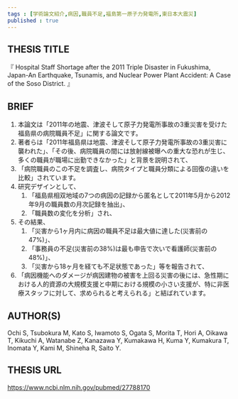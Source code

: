 ```yaml
---
tags : [学術論文紹介,病因,職員不足,福島第一原子力発電所,東日本大震災] 
published : true
---
```


## THESIS TITLE
『
Hospital Staff Shortage after the 2011 Triple Disaster in Fukushima, Japan-An Earthquake, Tsunamis, and Nuclear Power Plant Accident: A Case of the Soso District.
』
  
## BRIEF

1. 本論文は「2011年の地震、津波そして原子力発電所事故の3重災害を受けた福島県の病院職員不足」に関する論文です。
1. 著者らは「2011年福島県は地震、津波そして原子力発電所事故の3重災害に襲われた」、「その後、病院職員の間には放射線被曝への重大な恐れが生じ、多くの職員が職場に出勤できなかった」と背景を説明されて、
1. 「病院職員のこの不足を調査し、病院タイプと職員分類による回復の違いを比較」されています。
1. 研究デザインとして、
	1. 「福島県相双地域の7つの病因の記録から匿名として2011年5月から2012年9月の職員数の月次記録を抽出」、   
	1. 「職員数の変化を分析」され、
1. その結果、
	1. 「災害から1ヶ月内に病因の職員不足は最大値に達した(災害前の47%)」、
	1. 「事務員の不足(災害前の38%)は最も申告で次いで看護師(災害前の48%)」、
	1. 「災害から18ヶ月を経ても不足状態であった」等を報告されて、
1. 「病因機能へのダメージが病因建物の被害を上回る災害の後には、急性期における人的資源の大規模支援と中期における規模の小さい支援が、特に非医療スタッフに対して、求められると考えられる」と結ばれています。







## AUTHOR(S)

Ochi S, Tsubokura M, Kato S, Iwamoto S, Ogata S, Morita T, Hori A, Oikawa T, Kikuchi A, Watanabe Z, Kanazawa Y, Kumakawa H, Kuma Y, Kumakura T, Inomata Y, Kami M, Shineha R, Saito Y.

## THESIS URL
[
https://www.ncbi.nlm.nih.gov/pubmed/27788170
](
https://www.ncbi.nlm.nih.gov/pubmed/27788170
)